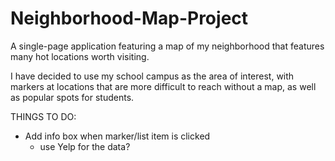 # Neighborhood-Map-Project
A single-page application featuring a map of my neighborhood that features many hot locations worth visiting. 

I have decided to use my school campus as the area of interest, with markers at locations that are more difficult to reach without a map, as well as popular spots for students.


THINGS TO DO:
- Add info box when marker/list item is clicked
	- use Yelp for the data?
